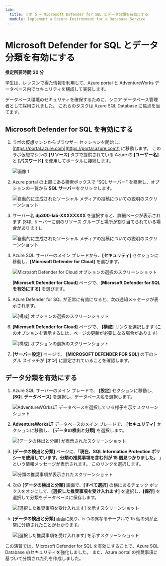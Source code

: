 ```yaml
---
lab:
  title: ラボ 5 – Microsoft Defender for SQL とデータ分類を有効にする
  module: Implement a Secure Environment for a Database Service
---
```


# Microsoft Defender for SQL とデータ分類を有効にする

**推定所要時間:20 分**

学生は、レッスンで得た情報を利用して、Azure portal と AdventureWorks データベース内でセキュリティを構成して実装します。

データベース環境のセキュリティを確保するために、シニア データベース管理者として採用されました。 これらのタスクは Azure SQL Database に焦点を当てます。

## Microsoft Defender for SQL を有効にする

1. ラボの仮想マシンからブラウザー セッションを開始し、[https://portal.azure.com](https://portal.azure.com/) に移動します。 このラボ仮想マシンの **[リソース]** タブで提供されている Azure の **[ユーザー名]** と **[パスワード]** を使用してポータルに接続します。

    ![画像 1](../images/dp-300-module-01-lab-01.png)

1. Azure portal の上部にある検索ボックスで “SQL サーバー” を検索し、オプションの一覧から **SQL サーバー**をクリックします。

    ![自動的に生成されたソーシャル メディアの投稿についての説明のスクリーンショット](../images/dp-300-module-04-lab-1.png)

1. サーバー名 **dp300-lab-XXXXXXXX** を選択すると、詳細ページが表示されます (SQL サーバーに別のリソース グループと場所が割り当てられている場合があります)。

    ![自動的に生成されたソーシャル メディアの投稿についての説明のスクリーンショット](../images/dp-300-module-04-lab-2.png)

1. Azure SQL サーバーのメイン ブレードから、**[セキュリティ]** セクションに移動し、**[Microsoft Defender for Cloud]** を選びます。

    ![Microsoft Defender for Cloud オプションの選択のスクリーンショット](../images/dp-300-module-05-lab-01.png)

    **[Microsoft Defender for Cloud]** ページで、**[Microsoft Defender for SQL を有効にする]** を選びます。

1. Azure Defender for SQL が正常に有効になると、次の通知メッセージが表示されます。

    ![[構成] オプションの選択のスクリーンショット](../images/dp-300-module-05-lab-02_1.png)

1. **[Microsoft Defender for Cloud]** ページで、 **[構成]** リンクを選択します (このオプションを表示するには、ページの更新が必要になる場合があります)

    ![[構成] オプションの選択のスクリーンショット](../images/dp-300-module-05-lab-02.png)

1. **[サーバー設定]** ページで、 **[MICROSOFT DEFENDER FOR SQL]** の下のトグル スイッチが **[オン]** に設定されていることを確認します。

## データ分類を有効にする

1. Azure SQL サーバーのメイン ブレードで、 **[設定]** セクションに移動し、 **[SQL データベース]** を選択し、データベース名を選択します。

    ![AdventureWOrksLT データベースを選択している様子を示すスクリーンショット](../images/dp-300-module-05-lab-04.png)

1. **AdventureWorksLT** データベースのメイン ブレードで、 **[セキュリティ]** セクションに移動し、 **[データの検出と分類]** を選択します。

    ![[データの検出と分類] が表示されたスクリーンショット](../images/dp-300-module-05-lab-05.png)

1. **[データの検出と分類]** ページに、「**現在、SQL Information Protection ポリシーを使用しています。分類の推奨事項を含む列が 15 個見つかりました。** 」という情報メッセージが表示されます。 このリンクを選択します。

    ![分類の推奨事項が表示されたスクリーンショット](../images/dp-300-module-05-lab-06.png)

1. 次の **[データの検出と分類]** 画面で、**[すべて選択]** の横にあるチェック ボックスをオンにして、**[選択した推奨事項を受け入れます]** を選択し、**[保存]** を選択して分類をデータベースに保存します。

    ![[選択した推奨事項を受け入れます] を示すスクリーンショット](../images/dp-300-module-05-lab-07.png)

1. **[データの検出と分類]** 画面に戻り、5 つの異なるテーブルで 15 個の列が正常に分類されたことがわかります。

    ![[選択した推奨事項を受け入れます] を示すスクリーンショット](../images/dp-300-module-05-lab-08.png)

この演習では、Microsoft Defender for SQL を有効にすることで、Azure SQL Database のセキュリティを強化しました。 また、Azure portal の推奨事項に基づいて分類された列を作成しました。
